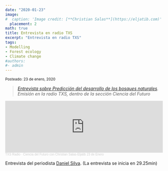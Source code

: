 ```yaml
---
date: "2020-01-23"
image:
#  caption: 'Image credit: [**Christian Salas**](https://eljatib.com)'
  placement: 2
math: true
title: Entrevista en radio TXS
excerpt: "Entrevista en radio TXS"
tags:
- Modelling 
- Forest ecology
- Climate change
#authors:
#- admin
---
```


<sub> Posteado: 23 de enero, 2020</sub>

> *[Entrevista sobre Predicción del desarrollo de los bosques naturales](https://soundcloud.com/txsradio/ciencia-del-futuro-con-vicente-soto-y-christian-salas-23-de-enero#t=29:25). Emisión en la radio TXS, dentro de la sección Ciencia del Futuro* 



<iframe width="100%" height="166" scrolling="no" frameborder="no" allow="autoplay" src="https://w.soundcloud.com/player/?url=https%3A//api.soundcloud.com/tracks/748827466&color=%23ff5500&auto_play=false&hide_related=false&show_comments=true&show_user=true&show_reposts=false&show_teaser=true"></iframe><div style="font-size: 10px; color: #cccccc;line-break: anywhere;word-break: normal;overflow: hidden;white-space: nowrap;text-overflow: ellipsis; font-family: Interstate,Lucida Grande,Lucida Sans Unicode,Lucida Sans,Garuda,Verdana,Tahoma,sans-serif;font-weight: 100;"><a href="https://soundcloud.com/txsradio" title="TXS Radio" target="_blank" style="color: #cccccc; text-decoration: none;">TXS Radio</a> · <a href="https://soundcloud.com/txsradio/ciencia-del-futuro-con-vicente-soto-y-christian-salas-23-de-enero#t=29:25" title="Ciencia del Futuro con Christian Salas-Eljatib 23 de Enero" target="_blank" style="color: #cccccc; text-decoration: none;">Ciencia del Futuro con Christian Salas-Eljatib 23 de Enero</a></div>


Entrevista del periodista [Daniel Silva](https://twitter.com/tv_daniels). (La entrevista se inicia en 29.25min)


<!--- 
#### Te parecio interesante o util? Considera compartirlo 🙌

<img src="portadaLibro.jpg" width="1000" height="350">
**Some of my older websites**
- [My old website](https://cseljatib.wixsite.com/biometria)
- [My old linux help](http://biometria.ufro.cl/myLinuxHelp/)
* [Mentoirs](./educa.md)
![](images/chacai01.jpg)
-->

